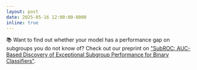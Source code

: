 ```yaml
---
layout: post
date: 2025-05-16 12:00:00-0000
inline: true
---
```


📚  Want to find out whether your model has a performance gap on subgroups you do not know of? Check out our preprint on ["SubROC: AUC-Based Discovery of Exceptional Subgroup Performance for Binary Classifiers"](https://arxiv.org/abs/2505.11283).
